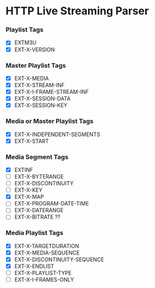 # HTTP Live Streaming Parser

### Playlist Tags

- [x] EXTM3U
- [x] EXT-X-VERSION

### Master Playlist Tags

- [x] EXT-X-MEDIA
- [x] EXT-X-STREAM-INF
- [x] EXT-X-I-FRAME-STREAM-INF
- [x] EXT-X-SESSION-DATA
- [x] EXT-X-SESSION-KEY

### Media or Master Playlist Tags

- [x] EXT-X-INDEPENDENT-SEGMENTS
- [x] EXT-X-START

### Media Segment Tags

- [x] EXTINF
- [ ] EXT-X-BYTERANGE
- [ ] EXT-X-DISCONTINUITY
- [ ] EXT-X-KEY
- [x] EXT-X-MAP
- [ ] EXT-X-PROGRAM-DATE-TIME
- [ ] EXT-X-DATERANGE
- [ ] EXT-X-BITRATE ??

### Media Playlist Tags

- [x] EXT-X-TARGETDURATION
- [x] EXT-X-MEDIA-SEQUENCE
- [x] EXT-X-DISCONTINUITY-SEQUENCE
- [x] EXT-X-ENDLIST
- [ ] EXT-X-PLAYLIST-TYPE
- [ ] EXT-X-I-FRAMES-ONLY
